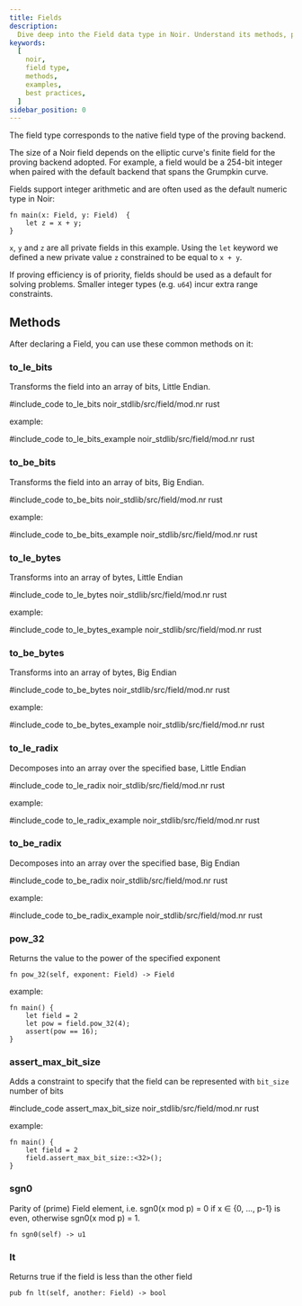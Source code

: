 ```yaml
---
title: Fields
description:
  Dive deep into the Field data type in Noir. Understand its methods, practical examples, and best practices to effectively use Fields in your Noir programs.
keywords:
  [
    noir,
    field type,
    methods,
    examples,
    best practices,
  ]
sidebar_position: 0
---
```


The field type corresponds to the native field type of the proving backend.

The size of a Noir field depends on the elliptic curve's finite field for the proving backend
adopted. For example, a field would be a 254-bit integer when paired with the default backend that
spans the Grumpkin curve.

Fields support integer arithmetic and are often used as the default numeric type in Noir:

```noir
fn main(x: Field, y: Field)  {
    let z = x + y;
}
```

`x`, `y` and `z` are all private fields in this example. Using the `let` keyword we defined a new
private value `z` constrained to be equal to `x + y`.

If proving efficiency is of priority, fields should be used as a default for solving problems.
Smaller integer types (e.g. `u64`) incur extra range constraints.

## Methods

After declaring a Field, you can use these common methods on it:

### to_le_bits

Transforms the field into an array of bits, Little Endian.

#include_code to_le_bits noir_stdlib/src/field/mod.nr rust

example:

#include_code to_le_bits_example noir_stdlib/src/field/mod.nr rust


### to_be_bits

Transforms the field into an array of bits, Big Endian.

#include_code to_be_bits noir_stdlib/src/field/mod.nr rust

example:

#include_code to_be_bits_example noir_stdlib/src/field/mod.nr rust


### to_le_bytes

Transforms into an array of bytes, Little Endian

#include_code to_le_bytes noir_stdlib/src/field/mod.nr rust

example:

#include_code to_le_bytes_example noir_stdlib/src/field/mod.nr rust

### to_be_bytes

Transforms into an array of bytes, Big Endian

#include_code to_be_bytes noir_stdlib/src/field/mod.nr rust

example:

#include_code to_be_bytes_example noir_stdlib/src/field/mod.nr rust


### to_le_radix

Decomposes into an array over the specified base, Little Endian

#include_code to_le_radix noir_stdlib/src/field/mod.nr rust


example:

#include_code to_le_radix_example noir_stdlib/src/field/mod.nr rust


### to_be_radix

Decomposes into an array over the specified base, Big Endian

#include_code to_be_radix noir_stdlib/src/field/mod.nr rust

example:

#include_code to_be_radix_example noir_stdlib/src/field/mod.nr rust


### pow_32

Returns the value to the power of the specified exponent

```noir
fn pow_32(self, exponent: Field) -> Field
```

example:

```noir
fn main() {
    let field = 2
    let pow = field.pow_32(4);
    assert(pow == 16);
}
```

### assert_max_bit_size

Adds a constraint to specify that the field can be represented with `bit_size` number of bits

#include_code assert_max_bit_size noir_stdlib/src/field/mod.nr rust

example:

```noir
fn main() {
    let field = 2
    field.assert_max_bit_size::<32>();
}
```

### sgn0

Parity of (prime) Field element, i.e. sgn0(x mod p) = 0 if x ∈ \{0, ..., p-1\} is even, otherwise sgn0(x mod p) = 1.

```noir
fn sgn0(self) -> u1
```


### lt

Returns true if the field is less than the other field

```noir
pub fn lt(self, another: Field) -> bool
```
